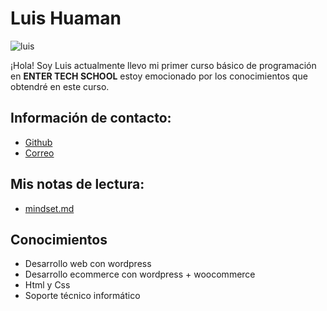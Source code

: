 # Luis Huaman
![luis](https://avatars.githubusercontent.com/u/188005037?v=4)

¡Hola! Soy Luis actualmente llevo mi primer curso básico de programación en **ENTER TECH SCHOOL** estoy 
emocionado por los conocimientos que obtendré en este curso.  

## Información de contacto:
* [Github](https://github.com/LuisHuaman-D)
* [Correo](mailto:luishuamandg@gmail.com)

## Mis notas de lectura:
* [mindset.md](./mindset.md)

## Conocimientos
* Desarrollo web con wordpress
* Desarrollo ecommerce con wordpress + woocommerce
* Html y Css
* Soporte técnico informático  

